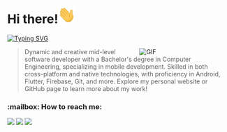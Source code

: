 <h1 align="left">Hi there!<img src="https://raw.githubusercontent.com/ABSphreak/ABSphreak/master/gifs/Hi.gif" width="40px" height="40px" /></h1>

[![Typing SVG](https://readme-typing-svg.demolab.com?font=Fira+Code&duration=2000&pause=500&multiline=true&width=810&height=55&lines=Giancarlo+Mennillo;Mobile+and+Frontend+developer)](https://git.io/typing-svg)

<img align="right" alt="GIF" src="https://github.com/abhisheknaiidu/abhisheknaiidu/blob/master/code.gif?raw=true" width="40%" height="40%"/>

>Dynamic and creative mid-level software developer with a Bachelor's degree in Computer Engineering, specializing in mobile development. Skilled in both cross-platform and native technologies, with proficiency in Android, Flutter, Firebase, Git, and more. Explore my personal website or GitHub page to learn more about my work!


<h3 align="left">:mailbox: How to reach me:</h3>
 <p align="left">
 <a href="https://iamgiancarlomennillo.de/"><img src="https://img.shields.io/badge/Website%20-%2302569B.svg?&style=for-the-badge&logo=WordPress&logoColor=white"></a>
 <a href="https://www.linkedin.com/in/giancarlo-mennillo/"><img src="https://img.shields.io/badge/linkedin-%230077B5.svg?&style=for-the-badge&logo=linkedin&logoColor=white"></a>
 <a href="mailto:giancarlo.mennillo@gmail.com"><img src="https://img.shields.io/badge/email-D14836?&style=for-the-badge&logo=gmail&logoColor=white"></a>
 
</p>


<br>
